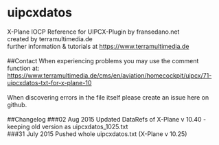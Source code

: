 # uipcxdatos
X-Plane IOCP Reference for UIPCX-Plugin by fransedano.net<br/>
created by terramultimedia.de<br/>
further information & tutorials at https://www.terramultimedia.de<br/>
<br/>
##Contact
When experiencing problems you may use the comment function at:<br/>
https://www.terramultimedia.de/cms/en/aviation/homecockpit/uipcx/71-uipcxdatos-txt-for-x-plane-10<br/>
<br/>
When discovering errors in the file itself please create an issue here on github.<br/>
<br/>
##Changelog
###02 Aug 2015
Updated DataRefs of X-Plane v 10.40 - keeping old version as uipcxdatos_1025.txt<br/>
###31 July 2015
Pushed whole uipcxdatos.txt (X-Plane v 10.25)
